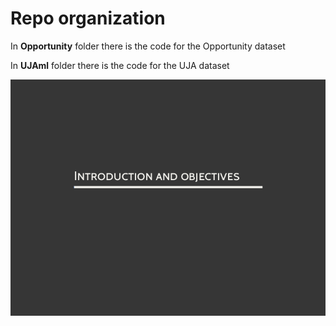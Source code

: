 # Repo organization

In **Opportunity** folder there is the code for the Opportunity dataset

In **UJAml** folder there is the code for the UJA dataset


![](https://github.com/SqrtPapere/ActivityRecognition_DeepLearning/blob/master/readme_images/presentation/2%20.tiff)
